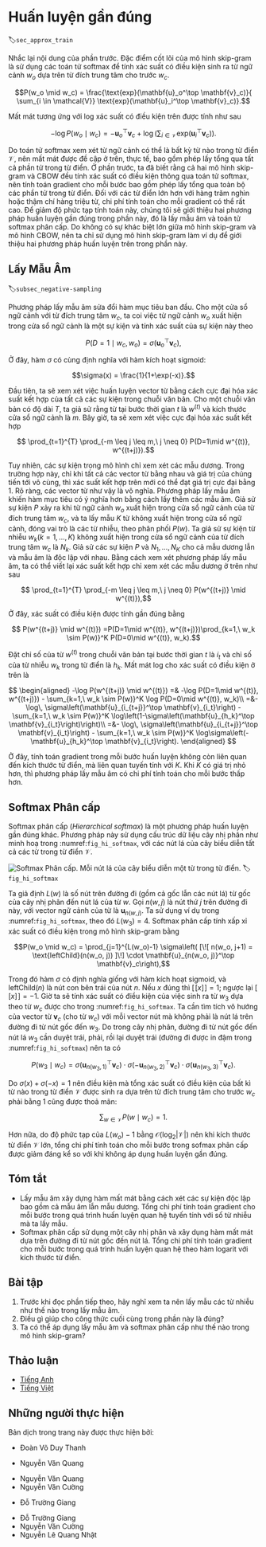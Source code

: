 <!-- ===================== Bắt đầu dịch Phần 1 ==================== -->
<!-- ========================================= REVISE PHẦN 1 - BẮT ĐẦU =================================== -->

<!--
# Approximate Training
-->

# Huấn luyện gần đúng
:label:`sec_approx_train`

<!--
Recall content of the last section.  The core feature of the skip-gram model is the use of softmax operations to compute the conditional probability of generating context word $w_o$ based on the given central target word $w_c$.
-->

Nhắc lại nội dung của phần trước. Đặc điểm cốt lõi của mô hình skip-gram là sử dụng các toán tử softmax để tính xác suất có điều kiện sinh ra từ ngữ cảnh $w_o$ dựa trên từ đích trung tâm cho trước $w_c$.


$$P(w_o \mid w_c) = \frac{\text{exp}(\mathbf{u}_o^\top \mathbf{v}_c)}{ \sum_{i \in \mathcal{V}} \text{exp}(\mathbf{u}_i^\top \mathbf{v}_c)}.$$


<!--
The logarithmic loss corresponding to the conditional probability is given as
-->

Mất mát tương ứng với log xác suất có điều kiện trên được tính như sau


$$-\log P(w_o \mid w_c) =
-\mathbf{u}_o^\top \mathbf{v}_c + \log\left(\sum_{i \in \mathcal{V}} \text{exp}(\mathbf{u}_i^\top \mathbf{v}_c)\right).$$


<!--
Because the softmax operation has considered that the context word could be any word in the dictionary $\mathcal{V}$, 
the loss mentioned above actually includes the sum of the number of items in the dictionary size.
From the last section, we know that for both the skip-gram model and CBOW model, 
because they both get the conditional probability using a softmax operation, 
the gradient computation for each step contains the sum of the number of items in the dictionary size.
For larger dictionaries with hundreds of thousands or even millions of words, the overhead for computing each gradient may be too high.
In order to reduce such computational complexity, we will introduce two approximate training methods in this section: negative sampling and hierarchical softmax.
Since there is no major difference between the skip-gram model and the CBOW model, 
we will only use the skip-gram model as an example to introduce these two training methods in this section.
-->

Do toán tử softmax xem xét từ ngữ cảnh có thể là bất kỳ từ nào trong từ điển $\mathcal{V}$, 
nên mất mát được đề cập ở trên, thực tế, bao gồm phép lấy tổng qua tất cả phần tử trong từ điển.
Ở phần trước, ta đã biết rằng cả hai mô hình skip-gram và CBOW 
đều tính xác suất có điều kiện thông qua toán tử softmax,
nên tính toán gradient cho mỗi bước bao gồm phép lấy tổng qua toàn bộ các phần tử trong từ điển.
Đối với các từ điển lớn hơn với hàng trăm nghìn hoặc thậm chí hàng triệu từ, chi phí tính toán cho mỗi gradient có thể rất cao.
Để giảm độ phức tạp tính toán này, chúng tôi sẽ giới thiệu hai phương pháp huấn luyện gần đúng trong phần này, đó là lấy mẫu âm và toán tử softmax phân cấp.
Do không có sự khác biệt lớn giữa mô hình skip-gram và mô hình CBOW,
nên ta chỉ sử dụng mô hình skip-gram làm ví dụ để giới thiệu hai phương pháp huấn luyện trên trong phần này.


<!--
## Negative Sampling
-->

## Lấy Mẫu Âm
:label:`subsec_negative-sampling`


<!--
Negative sampling modifies the original objective function.
Given a context window for the central target word $w_c$, we will treat it as an event for context word $w_o$ to appear in the context window and compute the probability of this event from
-->


Phương pháp lấy mẫu âm sửa đổi hàm mục tiêu ban đầu.
Cho một cửa sổ ngữ cảnh với từ đích trung tâm $w_c$, ta coi việc từ ngữ cảnh $w_o$ xuất hiện trong cửa sổ ngữ cảnh là một sự kiện và tính xác suất của sự kiện này theo


$$P(D=1\mid w_c, w_o) = \sigma(\mathbf{u}_o^\top \mathbf{v}_c),$$


<!--
Here, the $\sigma$ function has the same definition as the sigmoid activation function:
-->

Ở đây, hàm $\sigma$ có cùng định nghĩa với hàm kích hoạt sigmoid:


$$\sigma(x) = \frac{1}{1+\exp(-x)}.$$


<!--
We will first consider training the word vector by maximizing the joint probability of all events in the text sequence.
Given a text sequence of length $T$, we assume that the word at timestep $t$ is $w^{(t)}$ and the context window size is $m$.
Now we consider maximizing the joint probability
-->

Đầu tiên, ta sẽ xem xét việc huấn luyện vector từ bằng cách cực đại hóa xác suất kết hợp của tất cả các sự kiện trong chuỗi văn bản.
Cho một chuỗi văn bản có độ dài $T$, ta giả sử rằng từ tại bước thời gian $t$ là $w^{(t)}$ và kích thước cửa sổ ngữ cảnh là $m$.
Bây giờ, ta sẽ xem xét việc cực đại hóa xác suất kết hợp


$$ \prod_{t=1}^{T} \prod_{-m \leq j \leq m,\ j \neq 0} P(D=1\mid w^{(t)}, w^{(t+j)}).$$

<!-- ===================== Kết thúc dịch Phần 1 ===================== -->

<!-- ===================== Bắt đầu dịch Phần 2 ===================== -->


<!--
However, the events included in the model only consider positive examples.
In this case, only when all the word vectors are equal and their values approach infinity can the joint probability above be maximized to 1.
Obviously, such word vectors are meaningless.
Negative sampling makes the objective function more meaningful by sampling with an addition of negative examples.
Assume that event $P$ occurs when context word $w_o$ appears in the context window of central target word $w_c$, 
and we sample $K$ words that do not appear in the context window according to the distribution $P(w)$ to act as noise words.
We assume the event for noise word $w_k$($k=1, \ldots, K$) to not appear in the context window of central target word $w_c$ is $N_k$.
Suppose that events $P$ and $N_1, \ldots, N_K$ for both positive and negative examples are independent of each other.
By considering negative sampling, we can rewrite the joint probability above, which only considers the positive examples, as
-->

Tuy nhiên, các sự kiện trong mô hình chỉ xem xét các mẫu dương.
Trong trường hợp này, chỉ khi tất cả các vector từ bằng nhau và giá trị của chúng tiến tới vô cùng, thì xác suất kết hợp trên mới có thể đạt giá trị cực đại bằng 1.
Rõ ràng, các vector từ như vậy là vô nghĩa.
Phương pháp lấy mẫu âm khiến hàm mục tiêu có ý nghĩa hơn bằng cách lấy thêm các mẫu âm.
Giả sử sự kiện $P$ xảy ra khi từ ngữ cảnh $w_o$ xuất hiện trong cửa sổ ngữ cảnh của từ đích trung tâm $w_c$,
và ta lấy mẫu $K$ từ không xuất hiện trong cửa sổ ngữ cảnh, đóng vai trò là các từ nhiễu, theo phân phối $P(w)$.
Ta giả sử sự kiện từ nhiễu $w_k$($k=1, \ldots, K$) không xuất hiện trong cửa sổ ngữ cảnh của từ đích trung tâm $w_c$ là $N_k$.
Giả sử các sự kiện $P$ và $N_1, \ldots, N_K$ cho cả mẫu dương lẫn và mẫu âm là độc lập với nhau.
Bằng cách xem xét phương pháp lấy mẫu âm, ta có thể viết lại xác suất kết hợp chỉ xem xét các mẫu dương ở trên như sau


$$ \prod_{t=1}^{T} \prod_{-m \leq j \leq m,\ j \neq 0} P(w^{(t+j)} \mid w^{(t)}),$$


<!--
Here, the conditional probability is approximated to be
-->

Ở đây, xác suất có điều kiện được tính gần đúng bằng


$$ P(w^{(t+j)} \mid w^{(t)}) =P(D=1\mid w^{(t)}, w^{(t+j)})\prod_{k=1,\ w_k \sim P(w)}^K P(D=0\mid w^{(t)}, w_k).$$


<!--
Let the text sequence index of word $w^{(t)}$ at timestep $t$ be $i_t$ and $h_k$ for noise word $w_k$ in the dictionary.
The logarithmic loss for the conditional probability above is
-->

Đặt chỉ số của từ $w^{(t)}$ trong chuỗi văn bản tại bước thời gian $t$ là $i_t$ và chỉ số của từ nhiễu $w_k$ trong từ điển là $h_k$.
Mất mát log cho xác suất có điều kiện ở trên là


$$
\begin{aligned}
-\log P(w^{(t+j)} \mid w^{(t)})
=& -\log P(D=1\mid w^{(t)}, w^{(t+j)}) - \sum_{k=1,\ w_k \sim P(w)}^K \log P(D=0\mid w^{(t)}, w_k)\\
=&-  \log\, \sigma\left(\mathbf{u}_{i_{t+j}}^\top \mathbf{v}_{i_t}\right) - \sum_{k=1,\ w_k \sim P(w)}^K \log\left(1-\sigma\left(\mathbf{u}_{h_k}^\top \mathbf{v}_{i_t}\right)\right)\\
=&-  \log\, \sigma\left(\mathbf{u}_{i_{t+j}}^\top \mathbf{v}_{i_t}\right) - \sum_{k=1,\ w_k \sim P(w)}^K \log\sigma\left(-\mathbf{u}_{h_k}^\top \mathbf{v}_{i_t}\right).
\end{aligned}
$$


<!--
Here, the gradient computation in each step of the training is no longer related to the dictionary size, but linearly related to $K$. When $K$ takes a smaller constant, the negative sampling has a lower computational overhead for each step.
-->

Ở đây, tính toán gradient trong mỗi bước huấn luyện không còn liên quan đến kích thước từ điển, mà liên quan tuyến tính với $K$. Khi $K$ có giá trị nhỏ hơn, thì phương pháp lấy mẫu âm có chi phí tính toán cho mỗi bước thấp hơn.

<!-- ===================== Kết thúc dịch Phần 2 ===================== -->

<!-- ===================== Bắt đầu dịch Phần 3 ===================== -->

<!-- ========================================= REVISE PHẦN 1 - KẾT THÚC ===================================-->

<!-- ========================================= REVISE PHẦN 2 - BẮT ĐẦU ===================================-->

<!--
## Hierarchical Softmax
-->

## Softmax Phân cấp


<!--
Hierarchical softmax is another type of approximate training method.
It uses a binary tree for data structure as illustrated in :numref:`fig_hi_softmax`, 
with the leaf nodes of the tree representing every word in the dictionary $\mathcal{V}$.
-->

Softmax phân cấp (*Hierarchical softmax*) là một phương pháp huấn luyện gần đúng khác.
Phương pháp này sử dụng cấu trúc dữ liệu cây nhị phân như minh hoạ trong :numref:`fig_hi_softmax`,
với các nút lá của cây biểu diễn tất cả các từ trong từ điển $\mathcal{V}$.


<!--
![Hierarchical Softmax. Each leaf node of the tree represents a word in the dictionary.](../img/hi-softmax.svg)
-->

![Softmax Phân cấp. Mỗi nút lá của cây biểu diễn một từ trong từ điển.](../img/hi-softmax.svg)
:label:`fig_hi_softmax`


<!--
We assume that $L(w)$ is the number of nodes on the path (including the root and leaf nodes) from the root node of the binary tree to the leaf node of word $w$.
Let $n(w, j)$ be the $j^\mathrm{th}$ node on this path, with the context word vector $\mathbf{u}_{n(w, j)}$.
We use :numref:`fig_hi_softmax` as an example, so $L(w_3) = 4$.
Hierarchical softmax will approximate the conditional probability in the skip-gram model as
-->

Ta giả định $L(w)$ là số nút trên đường đi (gồm cả gốc lẫn các nút lá) từ gốc của cây nhị phân đến nút lá của từ $w$.
Gọi $n(w, j)$ là nút thứ $j$ trên đường đi này, với vector ngữ cảnh của từ là $\mathbf{u}_{n(w, j)}$.
Ta sử dụng ví dụ trong :numref:`fig_hi_softmax`, theo đó $L(w_3) = 4$.
Softmax phân cấp tính xấp xỉ xác suất có điều kiện trong mô hình skip-gram bằng


$$P(w_o \mid w_c) = \prod_{j=1}^{L(w_o)-1} \sigma\left( [\![  n(w_o, j+1) = \text{leftChild}(n(w_o, j)) ]\!] \cdot \mathbf{u}_{n(w_o, j)}^\top \mathbf{v}_c\right),$$


<!--
Here the $\sigma$ function has the same definition as the sigmoid activation function, and $\text{leftChild}(n)$ is the left child node of node $n$.
If $x$ is true, $[\![x]\!] = 1$; otherwise $[\![x]\!] = -1$.
Now, we will compute the conditional probability of generating word $w_3$ based on the given word $w_c$ in :numref:`fig_hi_softmax`.
We need to find the inner product of word vector $\mathbf{v}_c$ (for word $w_c$) and each non-leaf node vector on the path from the root node to $w_3$.
Because, in the binary tree, the path from the root node to leaf node $w_3$ needs to be traversed left, right, and left again (the path with the bold line in :numref:`fig_hi_softmax`), we get
-->

Trong đó hàm $\sigma$ có định nghĩa giống với hàm kích hoạt sigmoid, và $\text{leftChild}(n)$ là nút con bên trái của nút $n$.
Nếu $x$ đúng thì $[\![x]\!] = 1$; ngược lại $[\![x]\!] = -1$.
Giờ ta sẽ tính xác suất có điều kiện của việc sinh ra từ $w_3$ dựa theo từ $w_c$ được cho trong :numref:`fig_hi_softmax`.
Ta cần tìm tích vô hướng của vector từ $\mathbf{v}_c$ (cho từ $w_c$) với mỗi vector nút mà không phải là nút lá trên đường đi từ nút gốc đến $w_3$.
Do trong cây nhị phân, đường đi từ nút gốc đến nút lá $w_3$ cần duyệt trái, phải, rồi lại duyệt trái (đường đi được in đậm trong :numref:`fig_hi_softmax`) nên ta có


$$P(w_3 \mid w_c) = \sigma(\mathbf{u}_{n(w_3, 1)}^\top \mathbf{v}_c) \cdot \sigma(-\mathbf{u}_{n(w_3, 2)}^\top \mathbf{v}_c) \cdot \sigma(\mathbf{u}_{n(w_3, 3)}^\top \mathbf{v}_c).$$

<!-- ===================== Kết thúc dịch Phần 3 ===================== -->

<!-- ===================== Bắt đầu dịch Phần 4 ===================== -->

<!--
Because $\sigma(x)+\sigma(-x) = 1$, the condition that the sum of the conditional probability of any word generated 
based on the given central target word $w_c$ in dictionary $\mathcal{V}$ be 1 will also suffice:
-->

Do $\sigma(x)+\sigma(-x) = 1$ nên điều kiện mà tổng xác suất có điều kiện của bất kì từ nào trong từ điển $\mathcal{V}$ được sinh ra dựa trên từ đích trung tâm cho trước $w_c$ phải bằng 1 cũng được thoả mãn:


$$\sum_{w \in \mathcal{V}} P(w \mid w_c) = 1.$$


<!--
In addition, because the order of magnitude for $L(w_o)-1$ is $\mathcal{O}(\text{log}_2|\mathcal{V}|)$, when the size of dictionary $\mathcal{V}$ is large, the computational overhead for each step in the hierarchical softmax training is greatly reduced compared to situations where we do not use approximate training.
-->

Hơn nữa, do độ phức tạp của $L(w_o)-1$ bằng $\mathcal{O}(\text{log}_2|\mathcal{V}|)$ nên khi kích thước từ điển $\mathcal{V}$ lớn, tổng chi phí tính toán cho mỗi bước trong sofmax phân cấp được giảm đáng kể so với khi không áp dụng huấn luyện gần đúng.


## Tóm tắt

<!--
* Negative sampling constructs the loss function by considering independent events that contain both positive and negative examples.
The gradient computational overhead for each step in the training process is linearly related to the number of noise words we sample.
* Hierarchical softmax uses a binary tree and constructs the loss function based on the path from the root node to the leaf node.
The gradient computational overhead for each step in the training process is related to the logarithm of the dictionary size.
-->

* Lấy mẫu âm xây dựng hàm mất mát bằng cách xét các sự kiện độc lập bao gồm cả mẫu âm lẫn mẫu dương.
Tổng chi phí tính toán gradient cho mỗi bước trong quá trình huấn luyện quan hệ tuyến tính với số từ nhiễu mà ta lấy mẫu.
* Softmax phân cấp sử dụng một cây nhị phân và xây dụng hàm mất mát dựa trên đường đi từ nút gốc đến nút lá.
Tổng chi phí tính toán gradient cho mỗi bước trong quá trình huấn luyện quan hệ theo hàm logarit với kích thước từ điển.


## Bài tập

<!--
1. Before reading the next section, think about how we should sample noise words in negative sampling.
2. What makes the last formula in this section hold?
3. How can we apply negative sampling and hierarchical softmax in the skip-gram model?
-->

1. Trước khi đọc phần tiếp theo, hãy nghĩ xem ta nên lấy mẫu các từ nhiễu như thế nào trong lấy mẫu âm.
2. Điều gì giúp cho công thức cuối cùng trong phần này là đúng?
3. Ta có thể áp dụng lấy mẫu âm và softmax phân cấp như thế nào trong mô hình skip-gram?


<!-- ===================== Kết thúc dịch Phần 4 ===================== -->
<!-- ========================================= REVISE PHẦN 2 - KẾT THÚC ===================================-->


## Thảo luận
* [Tiếng Anh](https://discuss.d2l.ai/t/382)
* [Tiếng Việt](https://forum.machinelearningcoban.com/c/d2l)


## Những người thực hiện
Bản dịch trong trang này được thực hiện bởi:
<!--
Tác giả của mỗi Pull Request điền tên mình và tên những người review mà bạn thấy
hữu ích vào từng phần tương ứng. Mỗi dòng một tên, bắt đầu bằng dấu `*`.
Tên đầy đủ của các reviewer có thể được tìm thấy tại https://github.com/aivivn/d2l-vn/blob/master/docs/contributors_info.md
-->

* Đoàn Võ Duy Thanh
<!-- Phần 1 -->
* Nguyễn Văn Quang

<!-- Phần 2 -->
* Nguyễn Văn Quang
* Nguyễn Văn Cường

<!-- Phần 3 -->
* Đỗ Trường Giang

<!-- Phần 4 -->
* Đỗ Trường Giang
* Nguyễn Văn Cường
* Nguyễn Lê Quang Nhật
